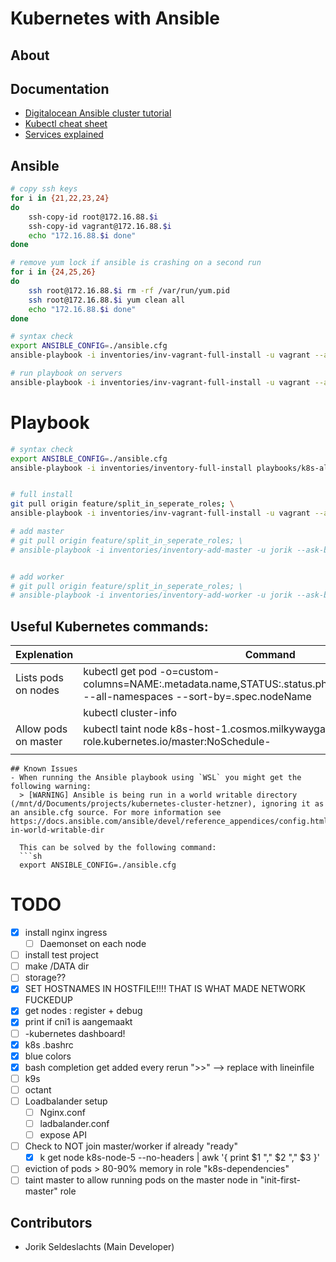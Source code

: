 # Kubernetes with Ansible


## About


## Documentation
- [Digitalocean Ansible cluster tutorial](https://www.digitalocean.com/community/tutorials/how-to-create-a-kubernetes-cluster-using-kubeadm-on-centos-7)
- [Kubectl cheat sheet](https://kubernetes.io/docs/reference/kubectl/cheatsheet/)
- [Services explained](https://www.youtube.com/watch?v=5lzUpDtmWgM)


## Ansible
```bash
# copy ssh keys
for i in {21,22,23,24}
do
    ssh-copy-id root@172.16.88.$i
    ssh-copy-id vagrant@172.16.88.$i
    echo "172.16.88.$i done"
done

# remove yum lock if ansible is crashing on a second run
for i in {24,25,26}
do
    ssh root@172.16.88.$i rm -rf /var/run/yum.pid
    ssh root@172.16.88.$i yum clean all
    echo "172.16.88.$i done"
done
```

```sh
# syntax check
export ANSIBLE_CONFIG=./ansible.cfg
ansible-playbook -i inventories/inv-vagrant-full-install -u vagrant --ask-become-pass playbooks/k8s-all.yml --syntax-check

# run playbook on servers
ansible-playbook -i inventories/inv-vagrant-full-install -u vagrant --ask-become-pass playbooks/k8s-all.yml --syntax-check
```

# Playbook

```sh
# syntax check
export ANSIBLE_CONFIG=./ansible.cfg
ansible-playbook -i inventories/inventory-full-install playbooks/k8s-all.yml --syntax-check


# full install
git pull origin feature/split_in_seperate_roles; \
ansible-playbook -i inventories/inv-vagrant-full-install -u vagrant --ask-become-pass playbooks/k8s-all.yml --syntax-check

# add master
# git pull origin feature/split_in_seperate_roles; \
# ansible-playbook -i inventories/inventory-add-master -u jorik --ask-become-pass k8s-playbook.yml


# add worker
# git pull origin feature/split_in_seperate_roles; \
# ansible-playbook -i inventories/inventory-add-worker -u jorik --ask-become-pass k8s-playbook.yml

```


## Useful Kubernetes commands:
| Explenation | Command |
| --- | --- |
| Lists pods on nodes | kubectl get pod -o=custom-columns=NAME:.metadata.name,STATUS:.status.phase,NODE:.spec.nodeName --all-namespaces --sort-by=.spec.nodeName | 
| | kubectl cluster-info |
| Allow pods on master | kubectl taint node k8s-host-1.cosmos.milkywaygalaxy.be node-role.kubernetes.io/master:NoSchedule- |
| | |


```
## Known Issues
- When running the Ansible playbook using `WSL` you might get the following warning:
  > [WARNING] Ansible is being run in a world writable directory (/mnt/d/Documents/projects/kubernetes-cluster-hetzner), ignoring it as an ansible.cfg source. For more information see https://docs.ansible.com/ansible/devel/reference_appendices/config.html#cfg-in-world-writable-dir

  This can be solved by the following command:
  ```sh
  export ANSIBLE_CONFIG=./ansible.cfg
  ```


# TODO
- [x] install nginx ingress
  - [ ] Daemonset on each node
- [ ] install test project
- [ ] make /DATA dir
- [ ] storage??
- [x] SET HOSTNAMES IN HOSTFILE!!!! THAT IS WHAT MADE NETWORK FUCKEDUP
- [x] get nodes : register + debug
- [x] print if cni1 is aangemaakt
- [ ] -kubernetes dashboard!
- [x] k8s .bashrc
- [x] blue colors
- [x] bash completion get added every rerun ">>" --> replace with lineinfile
- [ ] k9s
- [ ] octant
- [ ] Loadbalander setup
  - [ ] Nginx.conf
  - [ ] ladbalander.conf
  - [ ] expose API
- [ ] Check to NOT join master/worker if already "ready"
  - [x] k get node k8s-node-5 --no-headers | awk '{ print $1 "," $2 "," $3 }'
- [ ] eviction of pods > 80-90% memory in role "k8s-dependencies"
- [ ] taint master to allow running pods on the master node in "init-first-master" role

## Contributors
- Jorik Seldeslachts (Main Developer)